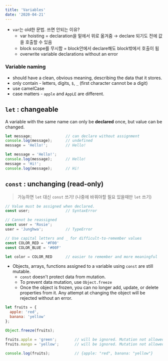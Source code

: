 ```yaml
---
title: 'Variables'
date: '2020-04-21'
---
```


- `var`는 old한 문법. 쓰면 안되는 이유?
  - <span>var hoisting</span> = declaration을 밑에서 위로 옮겨줌 → declare 되기도 전에 값을 호출할 수 있음
  - block scope를 무시함 = block안에서 declare해도 block밖에서 호출이 됨
  - overwrite variable declarations without an error

### Variable naming

- should have a clean, obvious meaning, describing the data that it stores.
- only contain - letters, digits, `$`, `_` (first character cannot be a digit)
- use <span>camelCase</span>
- case matters - `apple` and `AppLE` are different.

## `let` : changeable

A variable with the same name can only be **declared** once, but value can be changed.

```js
let message;               // can declare without assignment
console.log(message);      // undefined
message = 'Hello!';        // Hello!

let message = 'Hello!';
console.log(message);      // Hello!
message = 'Hi!';
console.log(message);      // Hi!
```

## `const` : unchanging (read-only)

> 가능하면 `let` 대신 `const` 쓰기! (나중에 바꿔야할 필요 있을때만 `let` 쓰기)

```js
// Value must be assigned when declared.
const user;                // SyntaxError

// Cannot be reassigned
const user = 'Rosie';
user = 'Junghwa';          // TypeError

// Use capital letters and _ for difficult-to-remember values
const COLOR_RED = '#F00'
const COLOR_BLUE = '#00F'

let color = COLOR_RED      // easier to remember and more meaningful
```

- Objects, arrays, functions assigned to a variable using `const` are still mutable.
  - `const` doesn't protect data from mutation.
  - To prevent data mutation, use `Object.freeze`
  - Once the object is frozen, you can no longer add, update, or delete properties from it. Any attempt at changing the object will be rejected without an error.

```js
let fruits = {
  apple: 'red',
  banana: 'yellow'
};

Object.freeze(fruits);

fruits.apple = 'green';        // will be ignored. Mutation not allowed
fruits.mango = 'yellow';       // will be ignored. Mutation not allowed

console.log(fruits);           // {apple: "red", banana: "yellow"}
```